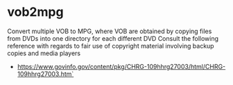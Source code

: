 # vob2mpg
Convert multiple VOB to MPG, where VOB are obtained by copying files from DVDs into one directory for each different DVD 
Consult the following reference with regards to fair use of copyright material involving backup copies and media players
*   https://www.govinfo.gov/content/pkg/CHRG-109hhrg27003/html/CHRG-109hhrg27003.htm`
